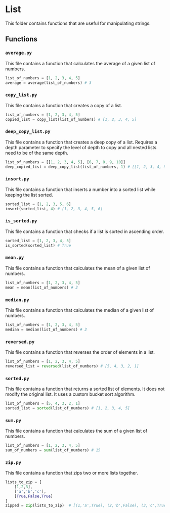 # List

This folder contains functions that are useful for manipulating strings.

## Functions

### `average.py`
This file contains a function that calculates the average of a given list of numbers.
```python
list_of_numbers = [1, 2, 3, 4, 5]
average = average(list_of_numbers) # 3
```

### `copy_list.py`
This file contains a function that creates a copy of a list.
```python
list_of_numbers = [1, 2, 3, 4, 5]
copied_list = copy_list(list_of_numbers) # [1, 2, 3, 4, 5]
```

### `deep_copy_list.py`
This file contains a function that creates a deep copy of a list. Requires a depth parameter to specify the level of depth to copy and all nested lists need to be of the same depth.
```python
list_of_numbers = [[1, 2, 3, 4, 5], [6, 7, 8, 9, 10]]
deep_copied_list = deep_copy_list(list_of_numbers, 1) # [[1, 2, 3, 4, 5], [6, 7, 8, 9, 10]]
```

### `insort.py`
This file contains a function that inserts a number into a sorted list while keeping the list sorted.
```python
sorted_list = [1, 2, 3, 5, 6]
insort(sorted_list, 4) # [1, 2, 3, 4, 5, 6]
```

### `is_sorted.py`
This file contains a function that checks if a list is sorted in ascending order.
```python
sorted_list = [1, 2, 3, 4, 5]
is_sorted(sorted_list) # True
```

### `mean.py`
This file contains a function that calculates the mean of a given list of numbers.
```python
list_of_numbers = [1, 2, 3, 4, 5]
mean = mean(list_of_numbers) # 3
```

### `median.py`
This file contains a function that calculates the median of a given list of numbers.
```python
list_of_numbers = [1, 2, 3, 4, 5]
median = median(list_of_numbers) # 3
```

### `reversed.py`
This file contains a function that reverses the order of elements in a list.
```python
list_of_numbers = [1, 2, 3, 4, 5]
reversed_list = reversed(list_of_numbers) # [5, 4, 3, 2, 1]
```

### `sorted.py`
This file contains a function that returns a sorted list of elements. It does not modify the original list. It uses a custom bucket sort algorithm.
```python
list_of_numbers = [5, 4, 3, 2, 1]
sorted_list = sorted(list_of_numbers) # [1, 2, 3, 4, 5]
```

### `sum.py`
This file contains a function that calculates the sum of a given list of numbers.
```python
list_of_numbers = [1, 2, 3, 4, 5]
sum_of_numbers = sum(list_of_numbers) # 15
```

### `zip.py`
This file contains a function that zips two or more lists together.
```python
lists_to_zip = [
	[1,2,3],
	['a','b','c'],
	[True,False,True]
]
zipped = zip(lists_to_zip)  # [(1,'a',True), (2,'b',False), (3,'c',True)]
```
